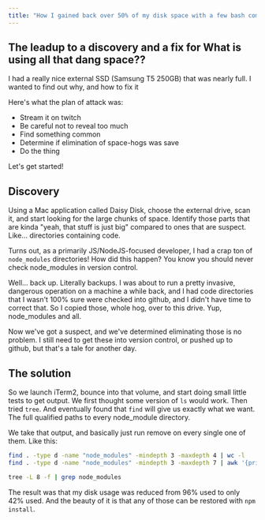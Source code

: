 ```yaml
---
title: "How I gained back over 50% of my disk space with a few bash commands"
---
```


## The leadup to a discovery and a fix for What is using all that dang space??

I had a really nice external SSD (Samsung T5 250GB) that was nearly full. I wanted to find out why, and how to fix it

Here's what the plan of attack was:

- Stream it on twitch
- Be careful not to reveal too much
- Find something common
- Determine if elimination of space-hogs was save
- Do the thing

Let's get started!

## Discovery

Using a Mac application called Daisy Disk, choose the external drive, scan it, and start looking for the large chunks of space. Identify those parts that are kinda "yeah, that stuff is just big" compared to ones that are suspect. Like... directories containing code.

Turns out, as a primarily JS/NodeJS-focused developer, I had a crap ton of `node_modules` directories! How did this happen? You know you should never check node_modules in version control.

Well... back up. Literally backups. I was about to run a pretty invasive, dangerous operation on a machine a while back, and I had code directories that I wasn't 100% sure were checked into github, and I didn't have time to correct that. So I copied those, whole hog, over to this drive. Yup, node_modules and all.

Now we've got a suspect, and we've determined eliminating those is no problem. I still need to get these into version control, or pushed up to github, but that's a tale for another day.

## The solution

So we launch iTerm2, bounce into that volume, and start doing small little tests to get output. We first thought some version of `ls` would work. Then tried `tree`. And eventually found that `find` will give us exactly what we want. The full qualified paths to every node_module directory.

We take that output, and basically just run remove on every single one of them. Like this:

```bash
find . -type d -name "node_modules" -mindepth 3 -maxdepth 4 | wc -l
find . -type d -name "node_modules" -mindepth 3 -maxdepth 7 | awk '{print \$1}' | xargs rm -r

tree -L 8 -f | grep node_modules
```

The result was that my disk usage was reduced from 96% used to only 42% used. And the beauty of it is that any of those can be restored with `npm install`.
